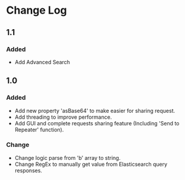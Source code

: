 # Change Log

## 1.1
### Added 
* Add Advanced Search 
## 1.0
### Added
  * Add new property 'asBase64' to make easier for sharing request.
  * Add threading to improve performance.
  * Add GUI and complete requests sharing feature (Including 'Send to Repeater' function).
### Change
  * Change logic parse from 'b' array to string.
  * Change RegEx to manually get value from Elasticsearch query responses.
